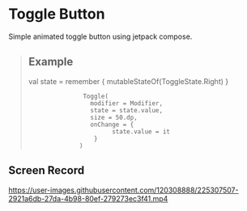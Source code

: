 # Toggle Button

Simple animated toggle button using jetpack compose.


>Example
>-
> val state = remember { mutableStateOf<ToggleState>(ToggleState.Right) }
>
>                    Toggle(
>                      modifier = Modifier,
>                      state = state.value,
>                      size = 50.dp,
>                      onChange = {
>                            state.value = it
>                       }
>                   )

## Screen Record
https://user-images.githubusercontent.com/120308888/225307507-2921a6db-27da-4b98-80ef-279273ec3f41.mp4


